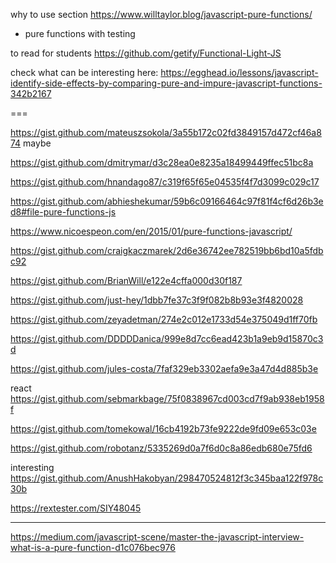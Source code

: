 

why to use section
https://www.willtaylor.blog/javascript-pure-functions/

+ pure functions with testing

to read for students
https://github.com/getify/Functional-Light-JS


check what can be interesting here: https://egghead.io/lessons/javascript-identify-side-effects-by-comparing-pure-and-impure-javascript-functions-342b2167



===

https://gist.github.com/mateuszsokola/3a55b172c02fd3849157d472cf46a874 maybe

https://gist.github.com/dmitrymar/d3c28ea0e8235a18499449ffec51bc8a


https://gist.github.com/hnandago87/c319f65f65e04535f4f7d3099c029c17

https://gist.github.com/abhieshekumar/59b6c09166464c97f81f4cf6d26b3ed8#file-pure-functions-js

https://www.nicoespeon.com/en/2015/01/pure-functions-javascript/





https://gist.github.com/craigkaczmarek/2d6e36742ee782519bb6bd10a5fdbc92

https://gist.github.com/BrianWill/e122e4cffa000d30f187

https://gist.github.com/just-hey/1dbb7fe37c3f9f082b8b93e3f4820028


https://gist.github.com/zeyadetman/274e2c012e1733d54e375049d1ff70fb

https://gist.github.com/DDDDDanica/999e8d7cc6ead423b1a9eb9d15870c3d

https://gist.github.com/jules-costa/7faf329eb3302aefa9e3a47d4d885b3e



react https://gist.github.com/sebmarkbage/75f0838967cd003cd7f9ab938eb1958f

https://gist.github.com/tomekowal/16cb4192b73fe9222de9fd09e653c03e

https://gist.github.com/robotanz/5335269d0a7f6d0c8a86edb680e75fd6


interesting https://gist.github.com/AnushHakobyan/298470524812f3c345baa122f978c30b

https://rextester.com/SIY48045


---


https://medium.com/javascript-scene/master-the-javascript-interview-what-is-a-pure-function-d1c076bec976
